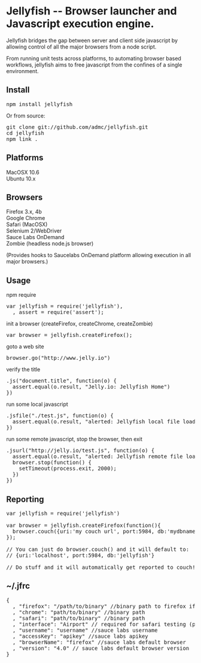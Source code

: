 # Jellyfish -- Browser launcher and Javascript execution engine.

Jellyfish bridges the gap between server and client side javascript by allowing 
control of all the major browsers from a node script.

From running unit tests across platforms, to automating browser based workflows,
jellyfish aims to free javascript from the confines of a single environment.

## Install

<pre>
npm install jellyfish
</pre>

Or from source:

<pre>
git clone git://github.com/admc/jellyfish.git 
cd jellyfish
npm link .
</pre>

## Platforms

MacOSX 10.6<br>
Ubuntu 10.x

## Browsers
Firefox 3.x, 4b <br>
Google Chrome <br>
Safari (MacOSX)<br>
Selenium 2/WebDriver<br>
Sauce Labs OnDemand<br>
Zombie (headless node.js browser)<br>

(Provides hooks to Saucelabs OnDemand platform allowing execution in
all major browsers.)

## Usage
npm require
<pre>
var jellyfish = require('jellyfish'),
  , assert = require('assert');
</pre>

init a browser (createFirefox, createChrome, createZombie)
<pre>
var browser = jellyfish.createFirefox();
</pre>

goto a web site
<pre>
browser.go("http://www.jelly.io")
</pre>

verify the title
<pre>
.js("document.title", function(o) {
  assert.equal(o.result, "Jelly.io: Jellyfish Home")
})
</pre>

run some local javascript
<pre>
.jsfile("./test.js", function(o) {
  assert.equal(o.result, "alerted: Jellyfish local file loaded successfully!")
})
</pre>

run some remote javascript, stop the browser, then exit
<pre>
.jsurl("http://jelly.io/test.js", function(o) { 
  assert.equal(o.result, "alerted: Jellyfish remote file loaded successfully!")
  browser.stop(function() {
    setTimeout(process.exit, 2000);
  })
})
</pre>

## Reporting

<pre>
var jellyfish = require('jellyfish')

var browser = jellyfish.createFirefox(function(){
  browser.couch({uri:'my couch url', port:5984, db:'mydbname'})
});

// You can just do browser.couch() and it will default to:
// {uri:'localhost', port:5984, db:'jellyfish'}

// Do stuff and it will automatically get reported to couch!
</pre>

## ~/.jfrc

<pre>
{
  , "firefox": "/path/to/binary" //binary path to firefox if you want to set it manually
  , "chrome": "path/to/binary" //binary path
  , "safari": "path/to/binary" //binary path
  , "interface": "Airport" // required for safari testing (proxy setting)
  , "username": "username" //sauce labs username
  , "accessKey": "apikey" //sauce labs apikey
  , "browserName": "firefox" //sauce labs default browser
  , "version": "4.0" // sauce labs default browser version
}
</pre>